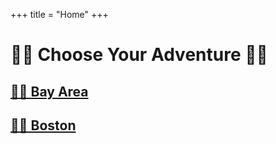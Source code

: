 +++
title = "Home"
+++
# 🎲🌟 Choose Your Adventure 🧭🚀
## [🌅🌉 Bay Area](/bayarea/)
## [🫘🌆 Boston](/boston/)
